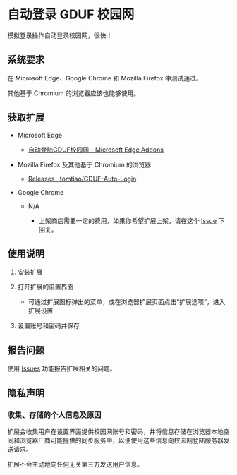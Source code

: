 # 自动登录 GDUF 校园网

模拟登录操作自动登录校园网，很快！

## 系统要求

在 Microsoft Edge、Google Chrome 和 Mozilla Firefox 中测试通过。

其他基于 Chromium 的浏览器应该也能够使用。

## 获取扩展

- Microsoft Edge

  - [自动登陆GDUF校园网 - Microsoft Edge Addons](https://microsoftedge.microsoft.com/addons/detail/keaemmllkpjogndglcndjdihlbeaeede)

- Mozilla Firefox 及其他基于 Chromium 的浏览器

  - [Releases · tomtiao/GDUF-Auto-Login](https://github.com/tomtiao/GDUF-Auto-Login/releases)

- Google Chrome

  - N/A

    - 上架商店需要一定的费用，如果你希望扩展上架，请在这个 [Issue](https://github.com/tomtiao/GDUF-Auto-Login/issues/1) 下回复。

## 使用说明

1. 安装扩展

2. 打开扩展的设置界面

   - 可通过扩展图标弹出的菜单，或在浏览器扩展页面点击“扩展选项”，进入扩展设置

3. 设置账号和密码并保存

## 报告问题

使用 [Issues](https://github.com/tomtiao/GDUF-Auto-Login/issues) 功能报告扩展相关的问题。

## 隐私声明

### 收集、存储的个人信息及原因

扩展会收集用户在设置界面提供校园网账号和密码，并将信息存储在浏览器本地空间和浏览器厂商可能提供的同步服务中，以便使用这些信息向校园网登陆服务器发送请求。

扩展不会主动地向任何无关第三方发送用户信息。
